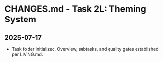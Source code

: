 # CHANGES.md - Task 2L: Theming System

## 2025-07-17
- Task folder initialized. Overview, subtasks, and quality gates established per LIVING.md. 
